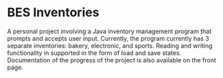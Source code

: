 # BES Inventories

A personal project involving a Java inventory management program that prompts and accepts user input. Currently, the program currently 
has 3 separate inventories: bakery, electronic, and sports. Reading and writing functionality in supported in the form of load and
save states. Documentation of the progress of the project is also available on the front page. 
